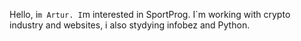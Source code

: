 Hello, i`m Artur.
I`m interested in SportProg.
I`m working with crypto industry and websites, i also stydying infobez and Python.
